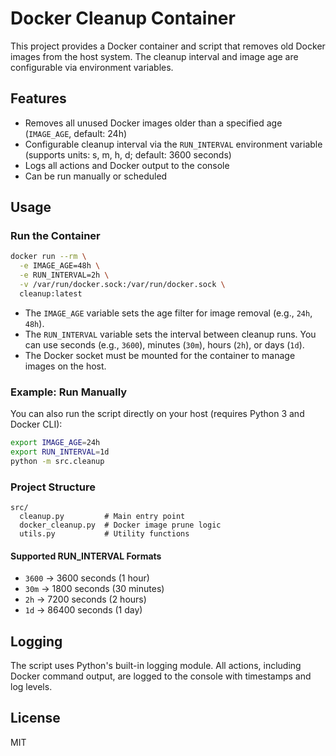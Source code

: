 # Docker Cleanup Container

This project provides a Docker container and script that removes old Docker images from the host system. The cleanup interval and image age are configurable via environment variables.

## Features
- Removes all unused Docker images older than a specified age (`IMAGE_AGE`, default: 24h)
- Configurable cleanup interval via the `RUN_INTERVAL` environment variable (supports units: s, m, h, d; default: 3600 seconds)
- Logs all actions and Docker output to the console
- Can be run manually or scheduled

## Usage

### Run the Container
```sh
docker run --rm \
  -e IMAGE_AGE=48h \
  -e RUN_INTERVAL=2h \
  -v /var/run/docker.sock:/var/run/docker.sock \
  cleanup:latest
```

- The `IMAGE_AGE` variable sets the age filter for image removal (e.g., `24h`, `48h`).
- The `RUN_INTERVAL` variable sets the interval between cleanup runs. You can use seconds (e.g., `3600`), minutes (`30m`), hours (`2h`), or days (`1d`).
- The Docker socket must be mounted for the container to manage images on the host.

### Example: Run Manually

You can also run the script directly on your host (requires Python 3 and Docker CLI):

```sh
export IMAGE_AGE=24h
export RUN_INTERVAL=1d
python -m src.cleanup
```

### Project Structure

```
src/
  cleanup.py         # Main entry point
  docker_cleanup.py  # Docker image prune logic
  utils.py           # Utility functions
```

#### Supported RUN_INTERVAL Formats

- `3600`   → 3600 seconds (1 hour)
- `30m`    → 1800 seconds (30 minutes)
- `2h`     → 7200 seconds (2 hours)
- `1d`     → 86400 seconds (1 day)

## Logging

The script uses Python's built-in logging module. All actions, including Docker command output, are logged to the console with timestamps and log levels.

## License
MIT
